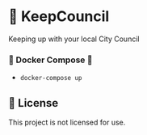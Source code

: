 :rocket: KeepCouncil
===========
Keeping up with your local City Council

### :whale2: Docker Compose :whale2:
* `docker-compose up`

## :book: License
This project is not licensed for use.
